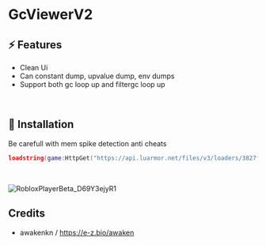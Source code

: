 # GcViewerV2

## ⚡ Features

- Clean Ui
- Can constant dump, upvalue dump, env dumps 
- Support both gc loop up and filtergc loop up
<br/>

## 🔌 Installation

Be carefull with mem spike detection anti cheats

```lua
loadstring(game:HttpGet("https://api.luarmor.net/files/v3/loaders/3827f4cafff9c3c9340dff625ae521b6.lua"))()
```
<br/>

![RobloxPlayerBeta_D69Y3ejyR1](https://github.com/user-attachments/assets/cacd15fb-cbb2-492b-b769-4176a4518d70)

## Credits

- awakenkn / https://e-z.bio/awaken
